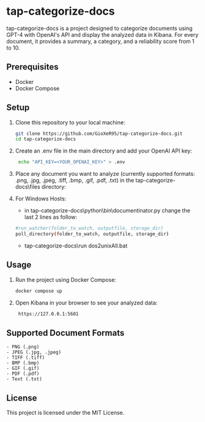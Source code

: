 # tap-categorize-docs

tap-categorize-docs is a project designed to categorize documents using GPT-4 with OpenAI's API and display the analyzed data in Kibana.
For every document, it provides a summary, a category, and a reliability score from 1 to 10.

## Prerequisites

- Docker
- Docker Compose

## Setup

1. Clone this repository to your local machine:
   ```sh
   git clone https://github.com/GioXeR95/tap-categorize-docs.git
   cd tap-categorize-docs
   
2. Create an .env file in the main directory and add your OpenAI API key:

   ```sh
	echo "API_KEY=<YOUR_OPENAI_KEY>" > .env
   ```
   
3. Place any document you want to analyze (currently supported formats: .png, .jpg, .jpeg, .tiff, .bmp, .gif, .pdf, .txt) in the tap-categorize-docs\files directory:

4. For Windows Hosts:

	- in tap-categorize-docs\python\bin\documentinator.py change the last 2 lines as follow:
   ```sh
   #run_watcher(folder_to_watch, outputfile, storage_dir)
   poll_directory(folder_to_watch, outputfile, storage_dir)
   ```
	- tap-categorize-docs\run dos2unixAll.bat


## Usage

1. Run the project using Docker Compose:

   ```sh
   docker compose up
   ```

2. Open Kibana in your browser to see your analyzed data:


   ```sh
	https://127.0.0.1:5601
   ```

## Supported Document Formats
	- PNG (.png)
	- JPEG (.jpg, .jpeg)
	- TIFF (.tiff)
	- BMP (.bmp)
	- GIF (.gif)
	- PDF (.pdf)
	- Text (.txt)
## License
This project is licensed under the MIT License.
